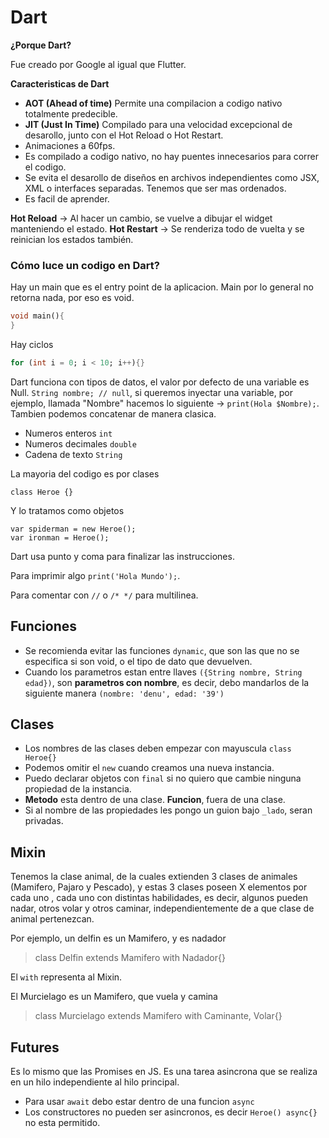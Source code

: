 # Dart


**¿Porque Dart?**

Fue creado por Google al igual que Flutter.

**Caracteristicas de Dart**

* **AOT (Ahead of time)** Permite una compilacion a codigo nativo totalmente predecible.
* **JIT (Just In Time)** Compilado para una velocidad excepcional de desarollo, junto con el Hot Reload o Hot Restart.
* Animaciones a 60fps.
* Es compilado a codigo nativo, no hay puentes innecesarios para correr el codigo.
* Se evita el desarollo de diseños en archivos independientes como JSX, XML o interfaces separadas. Tenemos que ser mas ordenados.
* Es facil de aprender.

**Hot Reload** -> Al hacer un cambio, se vuelve a dibujar el widget manteniendo el estado.
**Hot Restart** -> Se renderiza todo de vuelta y se reinician los estados también.

### Cómo luce un codigo en Dart?

Hay un main que es el entry point de la aplicacion. Main por lo general no retorna nada, por eso es void.

```dart
void main(){
}
```

Hay ciclos

```dart
for (int i = 0; i < 10; i++){}
```

Dart funciona con tipos de datos, el valor por defecto de una variable es Null. `String nombre; // null`, si queremos inyectar una variable, por ejemplo, llamada "Nombre" hacemos lo siguiente -> `print(Hola $Nombre);`. Tambien podemos concatenar de manera clasica.

* Numeros enteros `int`
* Numeros decimales `double`
* Cadena de texto `String`

La mayoria del codigo es por clases

```
class Heroe {}
```

Y lo tratamos como objetos

```
var spiderman = new Heroe();
var ironman = Heroe();
```

Dart usa punto y coma para finalizar las instrucciones.

Para imprimir algo `print('Hola Mundo');`.

Para comentar con `//` o  `/* */` para multilinea.

## Funciones

* Se recomienda evitar las funciones `dynamic`, que son las que no se especifica si son void, o el tipo de dato que devuelven.
* Cuando los parametros estan entre llaves `({String nombre, String edad})`, son **parametros con nombre**, es decir, debo mandarlos de la siguiente manera `(nombre: 'denu', edad: '39')`

## Clases

* Los nombres de las clases deben empezar con mayuscula `class Heroe{}`
* Podemos omitir el `new` cuando creamos una nueva instancia.
* Puedo declarar objetos con `final` si no quiero que cambie ninguna propiedad de la instancia.
* **Metodo** esta dentro de una clase. **Funcion**, fuera de una clase.
* Si al nombre de las propiedades les pongo un guion bajo `_lado`, seran privadas.

## Mixin

Tenemos la clase animal, de la cuales extienden 3 clases de animales (Mamifero, Pajaro y Pescado), y estas 3 clases poseen X elementos por cada uno , cada uno con distintas habilidades, es decir, algunos pueden nadar, otros volar y otros caminar, independientemente de a que clase de animal pertenezcan.

Por ejemplo, un delfin es un Mamifero, y es nadador

> class Delfin extends Mamifero with Nadador{}

El `with` representa al Mixin.

El Murcielago es un Mamifero, que vuela y camina

> class Murcielago extends Mamifero with Caminante, Volar{}

## Futures

Es lo mismo que las Promises en JS.
Es una tarea asincrona que se realiza en un hilo independiente al hilo principal.

* Para usar `await` debo estar dentro de una funcion `async`
* Los constructores no pueden ser asincronos, es decir `Heroe() async{}` no esta permitido. 

